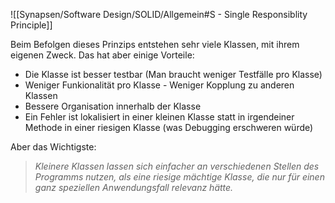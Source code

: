 ![[Synapsen/Software Design/SOLID/Allgemein#S - Single Responsiblity Principle]]

Beim Befolgen dieses Prinzips entstehen sehr viele Klassen, mit ihrem eigenen Zweck. Das hat aber einige Vorteile:

- Die Klasse ist besser testbar (Man braucht weniger Testfälle pro Klasse)
- Weniger Funkionalität pro Klasse - Weniger Kopplung zu anderen Klassen
- Bessere Organisation innerhalb der Klasse
- Ein Fehler ist lokalisiert in einer kleinen Klasse statt in irgendeiner Methode in einer riesigen Klasse (was Debugging erschweren würde)

Aber das Wichtigste:
> *Kleinere Klassen lassen sich einfacher an verschiedenen Stellen des Programms nutzen, als eine riesige mächtige Klasse, die nur für einen ganz speziellen Anwendungsfall relevanz hätte.*
